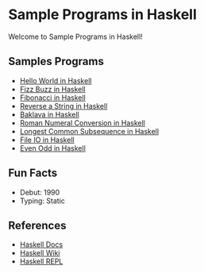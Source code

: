 # Sample Programs in Haskell

Welcome to Sample Programs in Haskell!

## Samples Programs

- [Hello World in Haskell](https://therenegadecoder.com/code/hello-world-in-haskell/)
- [Fizz Buzz in Haskell](https://github.com/TheRenegadeCoder/sample-programs/issues/349)
- [Fibonacci in Haskell](https://github.com/TheRenegadeCoder/sample-programs/issues/543)
- [Reverse a String in Haskell](https://github.com/TheRenegadeCoder/sample-programs/issues/559)
- [Baklava in Haskell](https://github.com/TheRenegadeCoder/sample-programs/issues/575)
- [Roman Numeral Conversion in Haskell](https://github.com/TheRenegadeCoder/sample-programs/issues/581)
- [Longest Common Subsequence in Haskell](https://github.com/TheRenegadeCoder/sample-programs/issues/577)
- [File IO in Haskell](https://github.com/TheRenegadeCoder/sample-programs/issues/597)
- [Even Odd in Haskell](https://github.com/TheRenegadeCoder/sample-programs/issues/743)

## Fun Facts

- Debut: 1990
- Typing: Static

## References

- [Haskell Docs](https://www.haskell.org/)
- [Haskell Wiki](https://en.wikipedia.org/wiki/Haskell_(programming_language))
- [Haskell REPL](https://repl.it/languages/haskell)
